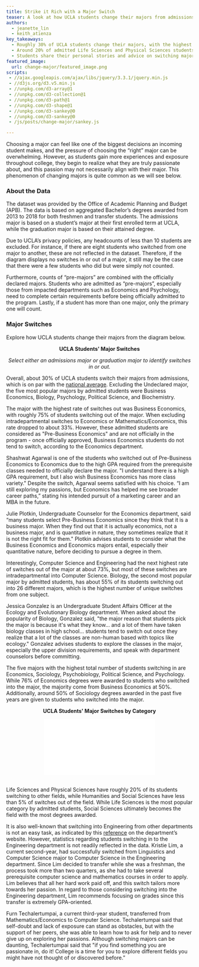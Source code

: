 ```yaml
---
title: Strike it Rich with a Major Switch
teaser: A look at how UCLA students change their majors from admissions to their attained degree, data aggregated from 2013-2018.
authors:
  - jeanette_lin
  - keith_atienza
key_takeaways:
  - Roughly 30% of UCLA students change their majors, with the highest changes seen among Business Economics, Sociology, Psychobiology, Political Science, and Psychology students. 
  - Around 20% of admitted Life Sciences and Physical Sciences students switch to other fields, while less than 5% of Humanities, Engineering, or Social Sciences students switch. 
  - Students share their personal stories and advice on switching majors that allowed them to pursue their passions and career interests.
featured_image:
  url: change-major/featured_image.png
scripts:
 - //ajax.googleapis.com/ajax/libs/jquery/3.3.1/jquery.min.js
 - //d3js.org/d3.v5.min.js
 - //unpkg.com/d3-array@1
 - //unpkg.com/d3-collection@1
 - //unpkg.com/d3-path@1
 - //unpkg.com/d3-shape@1
 - //unpkg.com/d3-sankey@0
 - //unpkg.com/d3-sankey@0
 - /js/posts/change-major/sankey.js

---
```


Choosing a major can feel like one of the biggest decisions an incoming student makes, and the pressure of choosing the “right” major can be overwhelming. However, as students gain more experiences and exposure throughout college, they begin to realize what they are truly passionate about, and this passion may not necessarily align with their major. This phenomenon of changing majors is quite common as we will see below.


### About the Data

The dataset was provided by the Office of Academic Planning and Budget (APB). The data is based on aggregated Bachelor’s degrees awarded from 2013 to 2018 for both freshmen and transfer students. The admissions major is based on a student’s major at their first enrolled term at UCLA, while the graduation major is based on their attained degree. 

Due to UCLA’s privacy policies, any headcounts of less than 10 students are excluded. For instance, if there are eight students who switched from one major to another, these are not reflected in the dataset. Therefore, if the diagram displays no switches in or out of a major, it still may be the case that there were a few students who did but were simply not counted.

Furthermore, counts of “pre-majors” are combined with the officially declared majors. Students who are admitted as “pre-majors”, especially those from impacted departments such as Economics and Psychology, need to complete certain requirements before being officially admitted to the program. Lastly, if a student has more than one major, only the primary one will count. 


### Major Switches

Explore how UCLA students change their majors from the diagram below.


<p style="text-align: center; font-weight:bold">UCLA Students' Major Switches</p>
<p style="text-align: center; font-style:italic">Select either an admissions major or graduation major to identify switches in or out.</p>


<div class="dropdown"></div>
<div class="dropdown2"></div>
<div id="chart"></div>
<div id="label"></div>

Overall, about 30% of UCLA students switch their majors from admissions, which is on par with the [national average](https://nces.ed.gov/pubs2018/2018434.pdf). Excluding the Undeclared major, the five most popular majors by admitted students were Business Economics, Biology, Psychology, Political Science, and Biochemistry.

The major with the highest rate of switches out was Business Economics, with roughly 75% of students switching out of the major. When excluding intradepartmental switches to Economics or Mathematics/Economics, this rate dropped to about 33%. However, these admitted students are considered as "Pre-Business Economics" and are not officially in the program - once officially approved, Business Economics students do not tend to switch, according to the Economics department.

Shashwat Agarwal is one of the students who switched out of Pre-Business Economics to Economics due to the high GPA required from the prerequisite classes needed to officially declare the major. "I understand there is a high GPA requirement, but I also wish Business Economics has more class variety." Despite the switch, Agarwal seems satisfied with his choice. “I am still exploring my passions, but Economics has helped me see broader career paths,” stating his intended pursuit of a marketing career and an MBA in the future.

Julie Plotkin, Undergraduate Counselor for the Economics department, said “many students select Pre-Business Economics since they think that it is a business major. When they find out that it is actually economics, not a business major, and is quantitative in nature, they sometimes realize that it is not the right fit for them." Plotkin advises students to consider what the Business Economics and Economics majors entail, especially their quantitative nature, before deciding to pursue a degree in them.

Interestingly, Computer Science and Engineering had the next highest rate of switches out of the major at about 73%, but most of these switches are intradepartmental into Computer Science. Biology, the second most popular major by admitted students, has about 55% of its students switching out into 26 different majors, which is the highest number of unique switches from one subject.

Jessica Gonzalez is an Undergraduate Student Affairs Officer at the Ecology and Evolutionary Biology department. When asked about the popularity of Biology, Gonzalez said, "the major reason that students pick the major is because it's what they know... and a lot of them have taken biology classes in high school... students tend to switch out once they realize that a lot of the classes are non-human based with topics like ecology." Gonzalez advises students to explore the classes in the major, especially the upper division requirements, and speak with department counselors before committing.

The five majors with the highest total number of students switching in are Economics, Sociology, Psychobiology, Political Science, and Psychology. While 76% of Economics degrees were awarded to students who switched into the major, the majority come from Business Economics at 50%. Additionally, around 50% of Sociology degrees awarded in the past five years are given to students who switched into the major.


<p style="text-align: center; font-weight:bold">UCLA Students' Major Switches by Category</p>
<iframe id="bar-chart" frameborder="0" scrolling="no" style="display:block;margin:auto;" src="//plot.ly/~jeanettelin8/5.embed?showlink=false"></iframe>

<br>

Life Sciences and Physical Sciences have roughly 20% of its students switching to other fields, while Humanities and Social Sciences have less than 5% of switches out of the field. While Life Sciences is the most popular category by admitted students, Social Sciences ultimately becomes the field with the most degrees awarded.

It is also well-known that switching into Engineering from other departments is not an easy task, as indicated by this [reference](https://www.seasoasa.ucla.edu/ls-to-engineering/) on the department’s website. However, statistics regarding students switching in to the Engineering department is not readily reflected in the data. Kristie Lim, a current second-year, had successfully switched from Linguistics and Computer Science major to Computer Science in the Engineering department. Since Lim decided to transfer while she was a freshman, the process took more than two quarters, as she had to take several prerequisite computer science and mathematics courses in order to apply. Lim believes that all her hard work paid off, and this switch tailors more towards her passion. In regard to those considering switching into the Engineering department, Lim recommends focusing on grades since this transfer is extremely GPA-oriented.   

Furn Techalertumpai, a current third-year student, transferred from Mathematics/Economics to Computer Science. Techalertumpai said that self-doubt and lack of exposure can stand as obstacles, but with the support of her peers, she was able to learn how to ask for help and to never give up on exploring her passions. Although switching majors can be daunting, Techalertumpai said that "if you find something you are passionate in, do it! College is a time for you to explore different fields you might have not thought of or discovered before.”
